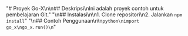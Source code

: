 "# Proyek Go-X\n\n## Deskripsi\nIni adalah proyek contoh untuk pembelajaran Git." 
"\n## Instalasi\n\n1. Clone repositori\n2. Jalankan `npm install`" 
"\n## Contoh Penggunaan\n\n```python\nimport go_x\ngo_x.run()\n```" 
